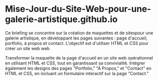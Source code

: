 # Mise-Jour-du-Site-Web-pour-une-galerie-artistique.github.io
Ce briefing se concentre sur la création de maquettes et de sitespour une galerie artistique, en développant les pages suivantes : page d'accueil, portfolio, à propos et contact. L'objectif est d'utiliser HTML et CSS pour créer un site web web 



Transformer la maquette de la page d'accueil en un site web opérationnel en utilisant HTML et CSS, tout en garantissant sa convivialité. Intégrer également les designs des pages "Portfolio," "À Propos," et "Contact" en HTML et CSS, en incluant un formulaire interactif sur la page "Contact."
